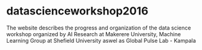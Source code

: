 # datascienceworkshop2016
The website describes the progress and organization of the data science workshop organized by AI Research at Makerere University, Machine Learning Group at Shefield University aswel as Global Pulse Lab - Kampala
